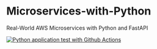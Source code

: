 # Microservices-with-Python
Real-World AWS Microservices with Python and FastAPI

[![Python application test with Github Actions](https://github.com/patryk14/Microservices-with-Python/actions/workflows/devops.yml/badge.svg)](https://github.com/patryk14/Microservices-with-Python/actions/workflows/devops.yml)
